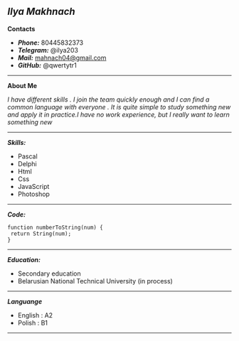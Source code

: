 ***Ilya Makhnach***
-----

**Contacts**
* ***Phone:*** 80445832373
* ***Telegram:*** @ilya203
* ***Mail:*** mahnach04@gmail.com
* ***GitHub:*** @qwertytr1

--------------

**About Me**

*I have different skills . I join the team quickly enough and I can find a common language with everyone . It is quite simple to study something new and apply it in practice.I have no work experience, but I really want to learn something new*

-------

***Skills:***

* Pascal
* Delphi
* Html
* Css
* JavaScript
* Photoshop

-------
 
 
 ***Code:***
 ```
 function numberToString(num) {
  return String(num);
}
 ```
 
 ------
 
 ***Education:***
 
 * Secondary education
 * Belarusian National Technical University (in process)
 
 ----
 
 ***Languange***
 * English : A2
 * Polish : B1

---
